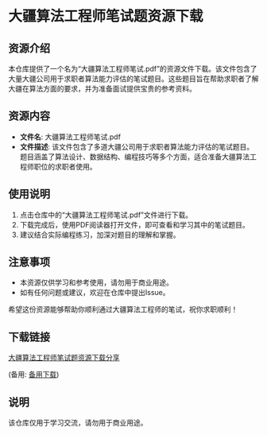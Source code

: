 # 大疆算法工程师笔试题资源下载

## 资源介绍

本仓库提供了一个名为“大疆算法工程师笔试.pdf”的资源文件下载。该文件包含了大量大疆公司用于求职者算法能力评估的笔试题目。这些题目旨在帮助求职者了解大疆在算法方面的要求，并为准备面试提供宝贵的参考资料。

## 资源内容

- **文件名**: 大疆算法工程师笔试.pdf
- **文件描述**: 该文件包含了多道大疆公司用于求职者算法能力评估的笔试题目。题目涵盖了算法设计、数据结构、编程技巧等多个方面，适合准备大疆算法工程师职位的求职者使用。

## 使用说明

1. 点击仓库中的“大疆算法工程师笔试.pdf”文件进行下载。
2. 下载完成后，使用PDF阅读器打开文件，即可查看和学习其中的笔试题目。
3. 建议结合实际编程练习，加深对题目的理解和掌握。

## 注意事项

- 本资源仅供学习和参考使用，请勿用于商业用途。
- 如有任何问题或建议，欢迎在仓库中提出Issue。

希望这份资源能够帮助你顺利通过大疆算法工程师的笔试，祝你求职顺利！

## 下载链接
[大疆算法工程师笔试题资源下载分享](https://pan.quark.cn/s/6c33d6761f56) 

(备用: [备用下载](https://pan.baidu.com/s/12i2AstHvycxxX39-R8j-nQ?pwd=1234))

## 说明

该仓库仅用于学习交流，请勿用于商业用途。
